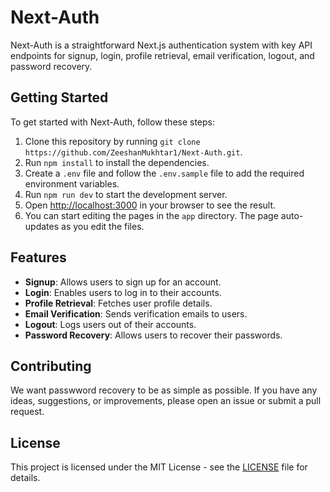 # Next-Auth

Next-Auth is a straightforward Next.js authentication system with key API endpoints for signup, login, profile retrieval, email verification, logout, and password recovery.

## Getting Started

To get started with Next-Auth, follow these steps:

1. Clone this repository by running `git clone https://github.com/ZeeshanMukhtar1/Next-Auth.git`.
2. Run `npm install` to install the dependencies.
3. Create a `.env` file and follow the `.env.sample` file to add the required environment variables.
4. Run `npm run dev` to start the development server.
5. Open [http://localhost:3000](http://localhost:3000) in your browser to see the result.
6. You can start editing the pages in the `app` directory. The page auto-updates as you edit the files.

## Features

- **Signup**: Allows users to sign up for an account.
- **Login**: Enables users to log in to their accounts.
- **Profile Retrieval**: Fetches user profile details.
- **Email Verification**: Sends verification emails to users.
- **Logout**: Logs users out of their accounts.
- **Password Recovery**: Allows users to recover their passwords.

## Contributing

We want passwword recovery to be as simple as possible. If you have any ideas, suggestions, or improvements, please open an issue or submit a pull request.

## License

This project is licensed under the MIT License - see the [LICENSE](LICENSE) file for details.
